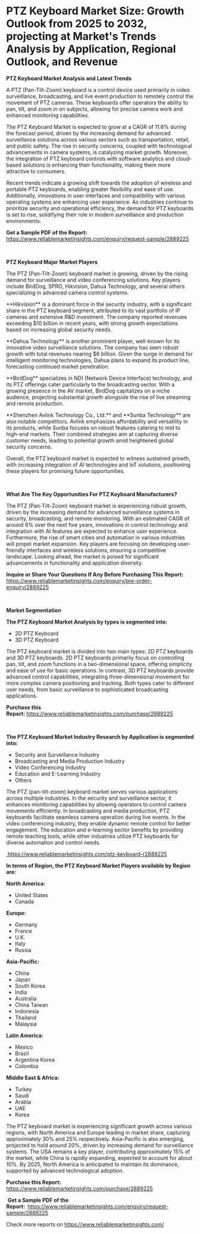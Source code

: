 <p><h1>PTZ Keyboard Market Size: Growth Outlook from 2025 to 2032, projecting at Market's Trends Analysis by Application, Regional Outlook, and Revenue</h1></p><p><strong>PTZ Keyboard Market Analysis and Latest Trends</strong></p>
<p><p>A PTZ (Pan-Tilt-Zoom) keyboard is a control device used primarily in video surveillance, broadcasting, and live event production to remotely control the movement of PTZ cameras. These keyboards offer operators the ability to pan, tilt, and zoom in on subjects, allowing for precise camera work and enhanced monitoring capabilities. </p><p>The PTZ Keyboard Market is expected to grow at a CAGR of 11.6% during the forecast period, driven by the increasing demand for advanced surveillance solutions across various sectors such as transportation, retail, and public safety. The rise in security concerns, coupled with technological advancements in camera systems, is catalyzing market growth. Moreover, the integration of PTZ keyboard controls with software analytics and cloud-based solutions is enhancing their functionality, making them more attractive to consumers.</p><p>Recent trends indicate a growing shift towards the adoption of wireless and portable PTZ keyboards, enabling greater flexibility and ease of use. Additionally, innovations in user interfaces and compatibility with various operating systems are enhancing user experience. As industries continue to prioritize security and operational efficiency, the demand for PTZ keyboards is set to rise, solidifying their role in modern surveillance and production environments.</p></p>
<p><strong>Get a Sample PDF of the Report:&nbsp;</strong> <a href="https://www.reliablemarketinsights.com/enquiry/request-sample/2889225?utm_campaign=3497&utm_medium=2&utm_source=Github&utm_content=ia&utm_term=14032025&utm_id=ptz-keyboard">https://www.reliablemarketinsights.com/enquiry/request-sample/2889225</a></p>
<p>&nbsp;</p>
<p><strong>PTZ Keyboard Major Market Players</strong></p>
<p><p>The PTZ (Pan-Tilt-Zoom) keyboard market is growing, driven by the rising demand for surveillance and video conferencing solutions. Key players include BirdDog, SPRO, Hikvision, Dahua Technology, and several others specializing in advanced camera control systems.</p><p>**Hikvision** is a dominant force in the security industry, with a significant share in the PTZ keyboard segment, attributed to its vast portfolio of IP cameras and extensive R&D investment. The company reported revenues exceeding $10 billion in recent years, with strong growth expectations based on increasing global security needs.</p><p>**Dahua Technology** is another prominent player, well-known for its innovative video surveillance solutions. The company has seen robust growth with total revenues nearing $6 billion. Given the surge in demand for intelligent monitoring technologies, Dahua plans to expand its product line, forecasting continued market penetration.</p><p>**BirdDog** specializes in NDI (Network Device Interface) technology, and its PTZ offerings cater particularly to the broadcasting sector. With a growing presence in the AV market, BirdDog capitalizes on a niche audience, projecting substantial growth alongside the rise of live streaming and remote production.</p><p>**Shenzhen Avlink Technology Co., Ltd.** and **Sunba Technology** are also notable competitors. Avlink emphasizes affordability and versatility in its products, while Sunba focuses on robust features catering to mid to high-end markets. Their combined strategies aim at capturing diverse customer needs, leading to potential growth amid heightened global security concerns.</p><p>Overall, the PTZ keyboard market is expected to witness sustained growth, with increasing integration of AI technologies and IoT solutions, positioning these players for promising future opportunities.</p></p>
<p>&nbsp;</p>
<p><strong>What Are The Key Opportunities For PTZ Keyboard Manufacturers?</strong></p>
<p><p>The PTZ (Pan-Tilt-Zoom) keyboard market is experiencing robust growth, driven by the increasing demand for advanced surveillance systems in security, broadcasting, and remote monitoring. With an estimated CAGR of around 8% over the next five years, innovations in control technology and integration with AI features are expected to enhance user experience. Furthermore, the rise of smart cities and automation in various industries will propel market expansion. Key players are focusing on developing user-friendly interfaces and wireless solutions, ensuring a competitive landscape. Looking ahead, the market is poised for significant advancements in functionality and application diversity.</p></p>
<p><strong>Inquire or Share Your Questions If Any Before Purchasing This Report:</strong> <a href="https://www.reliablemarketinsights.com/enquiry/pre-order-enquiry/2889225?utm_campaign=3497&utm_medium=2&utm_source=Github&utm_content=ia&utm_term=14032025&utm_id=ptz-keyboard">https://www.reliablemarketinsights.com/enquiry/pre-order-enquiry/2889225</a></p>
<p>&nbsp;</p>
<p><strong>Market Segmentation</strong></p>
<p><strong>The PTZ Keyboard Market Analysis by types is segmented into:</strong></p>
<p><ul><li>2D PTZ Keyboard</li><li>3D PTZ Keyboard</li></ul></p>
<p><p>The PTZ keyboard market is divided into two main types: 2D PTZ keyboards and 3D PTZ keyboards. 2D PTZ keyboards primarily focus on controlling pan, tilt, and zoom functions in a two-dimensional space, offering simplicity and ease of use for basic operations. In contrast, 3D PTZ keyboards provide advanced control capabilities, integrating three-dimensional movement for more complex camera positioning and tracking. Both types cater to different user needs, from basic surveillance to sophisticated broadcasting applications.</p></p>
<p><strong>Purchase this Report:&nbsp;</strong><a href="https://www.reliablemarketinsights.com/purchase/2889225?utm_campaign=3497&utm_medium=2&utm_source=Github&utm_content=ia&utm_term=14032025&utm_id=ptz-keyboard">https://www.reliablemarketinsights.com/purchase/2889225</a></p>
<p>&nbsp;</p>
<p><strong>The PTZ Keyboard Market Industry Research by Application is segmented into:</strong></p>
<p><ul><li>Security and Surveillance Industry</li><li>Broadcasting and Media Production Industry</li><li>Video Conferencing Industry</li><li>Education and E-Learning Industry</li><li>Others</li></ul></p>
<p><p>The PTZ (pan-tilt-zoom) keyboard market serves various applications across multiple industries. In the security and surveillance sector, it enhances monitoring capabilities by allowing operators to control camera movements efficiently. In broadcasting and media production, PTZ keyboards facilitate seamless camera operation during live events. In the video conferencing industry, they enable dynamic remote control for better engagement. The education and e-learning sector benefits by providing remote teaching tools, while other industries utilize PTZ keyboards for diverse automation and control needs.</p></p>
<p><a href="https://www.reliablemarketinsights.com/ptz-keyboard-r2889225?utm_campaign=3497&utm_medium=2&utm_source=Github&utm_content=ia&utm_term=14032025&utm_id=ptz-keyboard">&nbsp;https://www.reliablemarketinsights.com/ptz-keyboard-r2889225</a></p>
<p><strong>In terms of Region, the PTZ Keyboard Market Players available by Region are:</strong></p>
<p>
    <p> <strong> North America: </strong>
        <ul>
            <li>United States</li>
            <li>Canada</li>
        </ul>
        </p> 
    <p> <strong> Europe: </strong>
        <ul>
            <li>Germany</li>
            <li>France</li>
            <li>U.K.</li>
            <li>Italy</li>
            <li>Russia</li>
        </ul>
        </p> 
    <p> <strong> Asia-Pacific: </strong>
        <ul>
            <li>China</li>
            <li>Japan</li>
            <li>South Korea</li>
            <li>India</li>
            <li>Australia</li>
            <li>China Taiwan</li>
            <li>Indonesia</li>
            <li>Thailand</li>
            <li>Malaysia</li>
        </ul>
        </p> 
    <p> <strong> Latin America: </strong>
        <ul>
            <li>Mexico</li>
            <li>Brazil</li>
            <li>Argentina Korea</li>
            <li>Colombia</li>
        </ul>
        </p> 
    <p> <strong> Middle East & Africa: </strong>
        <ul>
            <li>Turkey</li>
            <li>Saudi</li>
            <li>Arabia</li>
            <li>UAE</li>
            <li>Korea</li>
        </ul>
    </p>
    </p>
<p><p>The PTZ keyboard market is experiencing significant growth across various regions, with North America and Europe leading in market share, capturing approximately 30% and 25% respectively. Asia-Pacific is also emerging, projected to hold around 20%, driven by increasing demand for surveillance systems. The USA remains a key player, contributing approximately 15% of the market, while China is rapidly expanding, expected to account for about 10%. By 2025, North America is anticipated to maintain its dominance, supported by advanced technological adoption.</p></p>
<p><strong>Purchase this Report: </strong><a href="https://www.reliablemarketinsights.com/purchase/2889225?utm_campaign=3497&utm_medium=2&utm_source=Github&utm_content=ia&utm_term=14032025&utm_id=ptz-keyboard">https://www.reliablemarketinsights.com/purchase/2889225</a></p>
<p>&nbsp;<strong>Get a Sample PDF of the Report:&nbsp;&nbsp;</strong><a href="https://www.reliablemarketinsights.com/enquiry/request-sample/2889225?utm_campaign=3497&utm_medium=2&utm_source=Github&utm_content=ia&utm_term=14032025&utm_id=ptz-keyboard">https://www.reliablemarketinsights.com/enquiry/request-sample/2889225</a></p>
<p><strong></strong></p>
<p>Check more reports on <a href="https://www.reliablemarketinsights.com/?utm_campaign=3497&utm_medium=2&utm_source=Github&utm_content=ia&utm_term=14032025&utm_id=ptz-keyboard">https://www.reliablemarketinsights.com/</a></p>